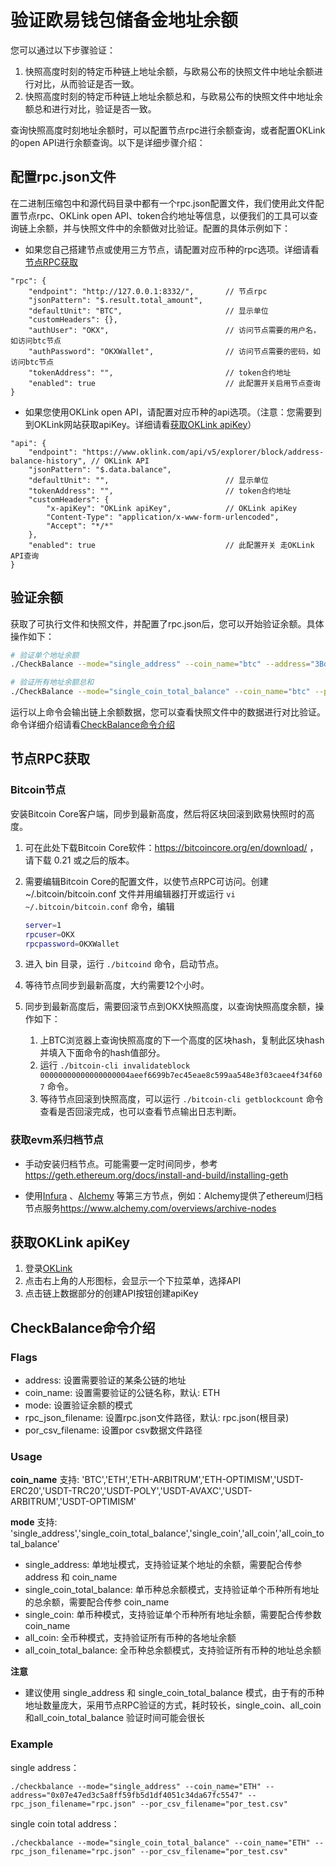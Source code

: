 # 验证欧易钱包储备金地址余额

您可以通过以下步骤验证：

1. 快照高度时刻的特定币种链上地址余额，与欧易公布的快照文件中地址余额进行对比，从而验证是否一致。
2. 快照高度时刻的特定币种链上地址余额总和，与欧易公布的快照文件中地址余额总和进行对比，验证是否一致。

查询快照高度时刻地址余额时，可以配置节点rpc进行余额查询，或者配置OKLink的open API进行余额查询。以下是详细步骤介绍：

## 配置rpc.json文件

在二进制压缩包中和源代码目录中都有一个rpc.json配置文件，我们使用此文件配置节点rpc、OKLink open
API、token合约地址等信息，以便我们的工具可以查询链上余额，并与快照文件中的余额做对比验证。配置的具体示例如下：

- 如果您自己搭建节点或使用三方节点，请配置对应币种的rpc选项。详细请看[节点RPC获取](#节点rpc获取)

```text
"rpc": {
    "endpoint": "http://127.0.0.1:8332/",       // 节点rpc
    "jsonPattern": "$.result.total_amount",
    "defaultUnit": "BTC",                       // 显示单位
    "customHeaders": {},
    "authUser": "OKX",                          // 访问节点需要的用户名，如访问btc节点
    "authPassword": "OKXWallet",                // 访问节点需要的密码，如访问btc节点
    "tokenAddress": "",                         // token合约地址
    "enabled": true                             // 此配置开关启用节点查询
}
```

- 如果您使用OKLink open API，请配置对应币种的api选项。（注意：您需要到到OKLink网站获取apiKey。详细请看[获取OKLink apiKey](#获取oklink-apikey)）

```text
"api": {
    "endpoint": "https://www.oklink.com/api/v5/explorer/block/address-balance-history", // OKLink API
    "jsonPattern": "$.data.balance",
    "defaultUnit": "",                          // 显示单位
    "tokenAddress": "",                         // token合约地址
    "customHeaders": {
        "x-apiKey": "OKLink apiKey",            // OKLink apiKey
        "Content-Type": "application/x-www-form-urlencoded",
        "Accept": "*/*"
    },
    "enabled": true                             // 此配置开关 走OKLink API查询
}
```

## 验证余额

获取了可执行文件和快照文件，并配置了rpc.json后，您可以开始验证余额。具体操作如下：

```bash
# 验证单个地址余额
./CheckBalance --mode="single_address" --coin_name="btc" --address="3BdEq8vnX1o1J4Zpwj6wkPh5FxrgxLAibr" --por_csv_filename=okx_por_20221116.csv

# 验证所有地址余额总和
./CheckBalance --mode="single_coin_total_balance" --coin_name="btc" --por_csv_filename=okx_por_20221116.csv

```

运行以上命令会输出链上余额数据，您可以查看快照文件中的数据进行对比验证。命令详细介绍请看[CheckBalance命令介绍](#checkbalance命令介绍)

## 节点RPC获取

### Bitcoin节点

安装Bitcoin Core客户端，同步到最新高度，然后将区块回滚到欧易快照时的高度。

1. 可在此处下载Bitcoin Core软件：<https://bitcoincore.org/en/download/> ，请下载 0.21 或之后的版本。
2. 需要编辑Bitcoin Core的配置文件，以使节点RPC可访问。创建 ~/.bitcoin/bitcoin.conf 文件并用编辑器打开或运行 `vi ~/.bitcoin/bitcoin.conf` 命令，编辑

    ```bash
    server=1
    rpcuser=OKX
    rpcpassword=OKXWallet
    ```

3. 进入 bin 目录，运行 `./bitcoind` 命令，启动节点。
4. 等待节点同步到最新高度，大约需要12个小时。
5. 同步到最新高度后，需要回滚节点到OKX快照高度，以查询快照高度余额，操作如下：
    1. 上BTC浏览器上查询快照高度的下一个高度的区块hash，复制此区块hash并填入下面命令的hash值部分。
    2. 运行 `./bitcoin-cli invalidateblock 00000000000000000004aeef6699b7ec45eae8c599aa548e3f03caee4f34f607` 命令。
    3. 等待节点回滚到快照高度，可以运行 `./bitcoin-cli getblockcount` 命令查看是否回滚完成，也可以查看节点输出日志判断。

### 获取evm系归档节点

- 手动安装归档节点。可能需要一定时间同步，参考<https://geth.ethereum.org/docs/install-and-build/installing-geth>

- 使用[Infura](https://infura.io/) 、[Alchemy](https://alchemy.com/) 等第三方节点，例如：Alchemy提供了ethereum归档节点服务<https://www.alchemy.com/overviews/archive-nodes>

## 获取OKLink apiKey

1. 登录[OKLink](https://www.oklink.com/en/account/login)
2. 点击右上角的人形图标，会显示一个下拉菜单，选择API
3. 点击链上数据部分的创建API按钮创建apiKey

## CheckBalance命令介绍

### Flags

* address: 设置需要验证的某条公链的地址
* coin_name: 设置需要验证的公链名称，默认: ETH
* mode: 设置验证余额的模式
* rpc_json_filename: 设置rpc.json文件路径，默认: rpc.json(根目录)
* por_csv_filename: 设置por csv数据文件路径

### Usage

**coin_name** 支持: 'BTC','ETH','ETH-ARBITRUM','ETH-OPTIMISM','USDT-ERC20','USDT-TRC20','USDT-POLY','USDT-AVAXC','USDT-ARBITRUM','USDT-OPTIMISM'

**mode** 支持: 'single_address','single_coin_total_balance','single_coin','all_coin','all_coin_total_balance'

* single_address: 单地址模式，支持验证某个地址的余额，需要配合传参 address 和 coin_name
* single_coin_total_balance: 单币种总余额模式，支持验证单个币种所有地址的总余额，需要配合传参 coin_name
* single_coin: 单币种模式，支持验证单个币种所有地址余额，需要配合传参数 coin_name
* all_coin: 全币种模式，支持验证所有币种的各地址余额
* all_coin_total_balance: 全币种总余额模式，支持验证所有币种的地址总余额

**注意**

* 建议使用 single_address 和 single_coin_total_balance 模式，由于有的币种地址数量庞大，采用节点RPC验证的方式，耗时较长，single_coin、all_coin和all_coin_total_balance 验证时间可能会很长

### Example

single address：

```shell
./checkbalance --mode="single_address" --coin_name="ETH" --address="0x07e47ed3c5a8ff59fb5d1df4051c34da67fc5547" --rpc_json_filename="rpc.json" --por_csv_filename="por_test.csv"
```

single coin total address：

```shell
./checkbalance --mode="single_coin_total_balance" --coin_name="ETH" --rpc_json_filename="rpc.json" --por_csv_filename="por_test.csv"
```
